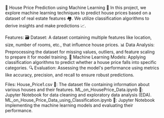 🏡 House Price Prediction using Machine Learning 🧠
In this project, we explore machine learning techniques to predict house prices based on a dataset of real estate features 🏘️. We utilize classification algorithms to derive insights and make predictions 📈.

Features:
🗃️ Dataset: A dataset containing multiple features like location, size, number of rooms, etc., that influence house prices.
📊 Data Analysis: Preprocessing the dataset for missing values, outliers, and feature scaling to prepare it for model training.
🧠 Machine Learning Models: Applying classification algorithms to predict whether a house price falls into specific categories.
🔍 Evaluation: Assessing the model's performance using metrics like accuracy, precision, and recall to ensure robust predictions.

Files:
House_Price1.csv 📁: The dataset file containing information about various houses and their features.
ML_on_HousePrice_Data.ipynb 📓: Jupyter Notebook for data cleaning and exploratory data analysis (EDA).
ML_on_House_Price_Data_using_Classification.ipynb 📓: Jupyter Notebook implementing the machine learning models and evaluating their performance.
